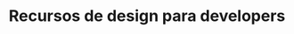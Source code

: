 ---
title: 'Recursos de design para developers'
link: 'https://github.com/bradtraversy/design-resources-for-developers'
summary: 'Recursos con componentes modernos UI en diferen formatos como PSD, Sketch, Figma, etc.'
tags: ['ideas', 'front-end']
---